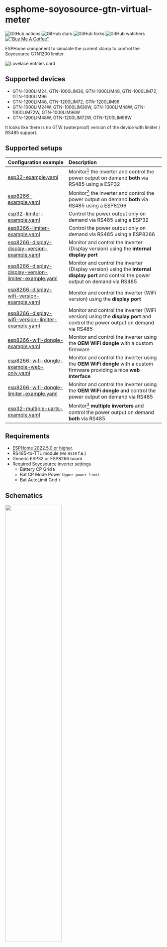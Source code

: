 # esphome-soyosource-gtn-virtual-meter

![GitHub actions](https://github.com/syssi/esphome-soyosource-gtn-virtual-meter/actions/workflows/ci.yaml/badge.svg)
![GitHub stars](https://img.shields.io/github/stars/syssi/esphome-soyosource-gtn-virtual-meter)
![GitHub forks](https://img.shields.io/github/forks/syssi/esphome-soyosource-gtn-virtual-meter)
![GitHub watchers](https://img.shields.io/github/watchers/syssi/esphome-soyosource-gtn-virtual-meter)
[!["Buy Me A Coffee"](https://img.shields.io/badge/buy%20me%20a%20coffee-donate-yellow.svg)](https://www.buymeacoffee.com/syssi)

ESPHome component to simulate the current clamp to control the Soyosource GTN1200 limiter

![Lovelace entities card](lovelace-entities-card.png "lovelace entities card")


## Supported devices

* GTN-1000LIM24, GTN-1000LIM36, GTN-1000LIM48, GTN-1000LIM72, GTN-1000LIM96
* GTN-1200LIM48, GTN-1200LIM72, GTN-1200LIM96
* GTN-1000LIM24W, GTN-1000LIM36W, GTN-1000LIM48W, GTN-1000LIM72W, GTN-1000LIM96W
* GTN-1200LIM48W, GTN-1200LIM72W, GTN-1200LIM96W

It looks like there is no GTW (waterproof) version of the device with limiter / RS485 support.

## Supported setups

| Configuration example                                                                  | Description                                                                                                                           |
|----------------------------------------------------------------------------------------|:--------------------------------------------------------------------------------------------------------------------------------------|
| [esp32-example.yaml](esp32-example.yaml)                                               | Monitor[^1] the inverter and control the power output on demand **both** via RS485 using a ESP32                                      |
| [esp8266-example.yaml](esp8266-example.yaml)                                           | Monitor[^1] the inverter and control the power output on demand **both** via RS485 using a ESP8266                                    |
| [esp32-limiter-example.yaml](esp32-limiter-example.yaml)                               | Control the power output only on demand via RS485 using a ESP32                                                                       |
| [esp8266-limiter-example.yaml](esp8266-limiter-example.yaml)                           | Control the power output only on demand via RS485 using a ESP8266                                                                     |
| [esp8266-display-display-version-example.yaml](esp8266-display-display-version-example.yaml)                  | Monitor and control the inverter (Display version) using the **internal display port**                                                  |
| [esp8266-display-display-version-limiter-example.yaml](esp8266-display-display-version-limiter-example.yaml)  | Monitor and control the inverter (Display version) using the **internal display port** and control the power output on demand via RS485 |
| [esp8266-display-wifi-version-example.yaml](esp8266-display-wifi-version-example.yaml)                        | Monitor and control the inverter (WiFi version) using the **display port**                                                              |
| [esp8266-display-wifi-version-limiter-example.yaml](esp8266-display-wifi-version-limiter-example.yaml)        | Monitor and control the inverter (WiFi version) using the **display port** and control the power output on demand via RS485             |
| [esp8266-wifi-dongle-example.yaml](esp8266-wifi-dongle-example.yaml)                   | Monitor and control the inverter using the **OEM WiFi dongle** with a custom firmware                                                 |
| [esp8266-wifi-dongle-example-web-only.yaml](esp8266-wifi-dongle-example-web-only.yaml) | Monitor and control the inverter using the **OEM WiFi dongle** with a custom firmware providing a nice **web interface**              |
| [esp8266-wifi-dongle-limiter-example.yaml](esp8266-wifi-dongle-limiter-example.yaml)   | Monitor and control the inverter using the **OEM WiFi dongle** and control the power output on demand via RS485                       |
| [esp32-multiple-uarts-example.yaml](esp32-multiple-uarts-example.yaml)                 | Monitor[^1] **multiple inverters** and control the power output on demand **both** via RS485                                          |

## Requirements

* [ESPHome 2022.5.0 or higher](https://github.com/esphome/esphome/releases).
* RS485-to-TTL module (`HW-0519` f.e.)
* Generic ESP32 or ESP8266 board
* Required [Soyosource inverter settings](docs/soyosource-settings.jpg "Soyosource config panel")
  * Battery CP Grid `N`
  * Bat CP Mode Power `Upper power limit`
  * Bat AutoLimit Grid `Y`

## Schematics

<a href="https://raw.githubusercontent.com/syssi/esphome-soyosource-gtn-virtual-meter/main/images/circuit.jpg" target="_blank">
<img src="https://raw.githubusercontent.com/syssi/esphome-soyosource-gtn-virtual-meter/main/images/circuit_thumbnail.jpg" width="60%">
</a>

```
               RS485                      UART
┌─────────┐              ┌──────────┐                ┌─────────┐
│         │              │          │<----- RX ----->│         │
│         │<-----B- ---->│  RS485   │<----- TX ----->│ ESP32/  │
│ GTN1200 │<---- A+ ---->│  to TTL  │<----- GND ---->│ ESP8266 │
│         │<--- GND ---->│  module  │<-- 3.3 VCC --->│         │<-- VCC
│         │              │          │                │         │<-- GND
└─────────┘              └──────────┘                └─────────┘

```

Please make sure to power the RS485 module with 3.3V because it affects the TTL (transistor-transistor logic) voltage between RS485 module and ESP.

## Installation

You can install this component with [ESPHome external components feature](https://esphome.io/components/external_components.html) like this:
```yaml
external_components:
  - source: github://syssi/esphome-soyosource-gtn-virtual-meter@main
```

or just use the `esp32-example.yaml` / `esp8266-example.yaml` as proof of concept:

```bash
# Install esphome
pip3 install esphome

# Clone this external component
git clone https://github.com/syssi/esphome-soyosource-gtn-virtual-meter.git
cd esphome-soyosource-gtn-virtual-meter

# Create a secrets.yaml containing some setup specific secrets
cat > secrets.yaml <<EOF
wifi_ssid: MY_WIFI_SSID
wifi_password: MY_WIFI_PASSWORD

mqtt_host: MY_MQTT_HOST
mqtt_username: MY_MQTT_USERNAME
mqtt_password: MY_MQTT_PASSWORD
EOF

# Validate the configuration, create a binary, upload it, and start logs
# If you use a esp8266 run the esp8266-examle.yaml
esphome run esp32-example.yaml

```

## Configuration

```yaml
substitutions:
  name: soyosource-gtn-virtual-meter

esphome:
  name: ${name}
  platform: ESP32
  board: esp-wrover-kit

external_components:
  - source: github://syssi/esphome-soyosource-gtn-virtual-meter@main
    refresh: 0s

wifi:
  ssid: !secret wifi_ssid
  password: !secret wifi_password

ota:

# If you use Home Assistant please remove this `mqtt` section and uncomment the `api` component!
mqtt:
  broker: !secret mqtt_host
  username: !secret mqtt_username
  password: !secret mqtt_password
  id: mqtt_client

# api:

logger:
  baud_rate: 0

uart:
  baud_rate: 4800
  tx_pin: GPIO1
  rx_pin: GPIO3

soyosource_modbus:

soyosource_inverter:

soyosource_virtual_meter:
  # the state of this sensor (instantaneous power in watt) is used as source
  power_id: powermeter
  min_power_demand: 0
  max_power_demand: 1000
  # A positive buffer value (10) tries to avoid exporting power to the grid (demand - 10 watts)
  # A negative buffer value (-10) exports power to the grid (demand + 10 watts)
  buffer: 10

binary_sensor:
  - platform: soyosource_inverter
    fan_running:
      name: "${name} fan running"

sensor:
  - platform: soyosource_virtual_meter
    power_demand:
      name: "${name} power demand"

  - platform: soyosource_inverter
    operation_status_id:
      name: "${name} operation status id"
    battery_voltage:
      name: "${name} battery voltage"
    battery_current:
      name: "${name} battery current"
    battery_power:
      name: "${name} battery power"
    ac_voltage:
      name: "${name} ac voltage"
    ac_frequency:
      name: "${name} ac frequency"
    temperature:
      name: "${name} temperature"

  # mqtt subscribe example
  - id: powermeter
    internal: true
    platform: mqtt_subscribe
    name: "${name} instantaneous power consumption"
    topic: "smartmeter/sensor/groundfloor/obis/1-0:16.7.0/255/value"
    accuracy_decimals: 2
    unit_of_measurement: W
    device_class: power

#  # import smartmeter reading from homeassistant
#  # requires the "api" component see above
#  - platform: homeassistant
#    id: powermeter
#    name: "${name} smartmeter instantaneous power"
#    entity_id: sensor.firstfloor_smartmeter_instantaneous_power

text_sensor:
  - platform: soyosource_inverter
    operation_status:
      name: "${name} operation status"
```

For a more advanced setup take a look at the [esp32-multiple-uarts-example.yaml](esp32-multiple-uarts-example.yaml).

## Known issues

None.

## Debugging

If this component doesn't work out of the box for your device please update your configuration to enable the debug output of the UART component and increase the log level to the see outgoing and incoming serial traffic:

```
logger:
  level: DEBUG
  logs:
    api.service: WARN
    ota: WARN
    sensor: DEBUG

uart:
  baud_rate: 4800
  tx_pin: GPIO1
  rx_pin: GPIO3
  debug:
    direction: BOTH
```

## References

* https://github.com/drcross/virtual-meter
* https://www.photovoltaikforum.com/thread/148552-g%C3%BCnstiger-1200w-grid-tie-inverter-mit-limiter-sensor-von-soyo-source-%C3%A4hnlich-gti/?pageNo=4
* https://secondlifestorage.com/index.php?threads/limiter-inverter-with-rs485-load-setting.7631/
* https://github.com/PepeTheFroggie/Soyosource-GridTie-inverter-24V-LCD-replacement

[^1]: Some devices doesn't respond to the status request (`0x24 0x00 0x00 0x00 0x00 0x00 0x00 0x00`) via RS485. The reason is unknown. This has no effect on the limiter feature. The inverter processes the power demand requests silently. There is a new hardware version since 2022 (purple mainboard / fw version `STC8-2022-218`) which probably doesn't respond to requests anymore. The 2021 version (blue mainboard & green mainboard, fw version `2021-301`) responds for some people and for some not. ([#48](https://github.com/syssi/esphome-soyosource-gtn-virtual-meter/issues/48))
